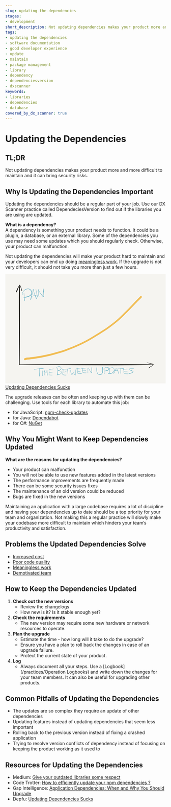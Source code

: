 ```yaml
---
slug: updating-the-dependencies
stages: 
- development
short_description: Not updating dependencies makes your product more and more difficult to maintain and it can bring security risks.
tags:
- updating the dependencies
- software documentation
- good developer experience
- update
- maintain
- package management
- library
- dependency
- dependenciesversion
- dxscanner
keywords:
- libraries
- dependencies
- database
covered_by_dx_scanner: true
---
```


# Updating the Dependencies

## TL;DR

Not updating dependencies makes your product more and more difficult to maintain and it can bring security risks.

## Why Is Updating the Dependencies Important

Updating the dependencies should be a regular part of your job. Use our DX Scanner practice called DependeciesVersion to find out if the libraries you are using are updated.

**What is a dependency?**  
 A dependency is something your product needs to function. It could be a plugin, a database, or an external library. Some of the dependencies you use may need some updates which you should regularly check. Otherwise, your product can malfunction.

Not updating the dependencies will make your product hard to maintain and your developers can end up doing [meaningless work](/problems/meaningless-work). If the upgrade is not very difficult, it should not take you more than just a few hours.

![Dependencies Updates](/files/dependencies.png)  
[Updating Dependencies Sucks](https://depfu.com/blog/updating-dependencies-sucks)

The upgrade releases can be often and keeping up with them can be challenging. Use tools for each library to automate this job:

- for JavaScript: [npm-check-updates](https://github.com/tjunnone/npm-check-updates)
- for Java: [Dependabot](https://dependabot.com/java/)
- for C#: [NuGet](https://www.nuget.org/)

## Why You Might Want to Keep Dependencies Updated

**What are the reasons for updating the dependencies?**

- Your product can malfunction
- You will not be able to use new features added in the latest versions
- The performance improvements are frequently made
- There can be some security issues fixes
- The maintenance of an old version could be reduced
- Bugs are fixed in the new versions

Maintaining an application with a large codebase requires a lot of discipline and having your dependencies up to date should be a top priority for your team and organization. Not making this a regular practice will slowly make your codebase more difficult to maintain which hinders your team’s productivity and satisfaction.

## Problems the Updated Dependencies Solve

- [Increased cost](/problems/increased-cost)
- [Poor code quality](/problems/poor-code-quality)
- [Meaningless work](/problems/meaningless-work)
- [Demotivated team](/problems/demotivated-team)

## How to Keep the Dependencies Updated

1. **Check out the new versions**
   - Review the changelogs
   - How new is it? Is it stable enough yet?
2. **Check the requirements**
   - The new version may require some new hardware or network resources to operate.
3. **Plan the upgrade**
   - Estimate the time - how long will it take to do the upgrade?
   - Ensure you have a plan to roll back the changes in case of an upgrade failure.
   - Protect the current state of your product.
4. **Log**
   - Always document all your steps. Use a [Logbook](/practices/Operation Logbooks) and write down the changes for your team members. It can also be useful for upgrading other products.

## Common Pitfalls of Updating the Dependencies

- The updates are so complex they require an update of other dependencies
- Updating features instead of updating dependencies that seem less important
- Rolling back to the previous version instead of fixing a crashed application
- Trying to resolve version conflicts of dependency instead of focusing on keeping the product working as it used to

## Resources for Updating the Dependencies

- Medium: [Give your outdated libraries some respect](https://medium.com/feedzaitech/give-your-outdated-libraries-some-respect-7dd74173b42e)
- Code Trotter: [How to efficiently update your npm dependencies ?](https://code-trotter.com/web/how-to-efficiently-update-your-npm-dependencies)
- Gap Intelligence: [Application Dependencies: When and Why You Should Upgrade](https://www.gapintelligence.com/blog/application-dependencies-when-and-why-to-upgrade-them/)
- Depfu: [Updating Dependencies Sucks](https://depfu.com/blog/updating-dependencies-sucks)
